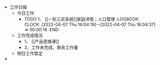 - 工作日报
	- 今日工作
		- TODO 1、 [[一标三实系统]]家庭详情；人口管理
		  :LOGBOOK:
		  CLOCK: [2022-04-07 Thu 16:04:19]--[2022-04-07 Thu 16:04:37] =>  00:00:18
		  :END:
	- 工作完成情况
		- 1、 [[产品思维课]]
		- 2、工作未完成，剩余工作量
	- 明日工作暂定
-